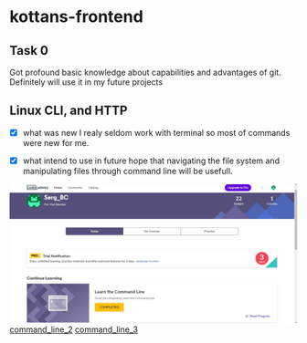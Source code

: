 # kottans-frontend

## Task 0
Got profound basic knowledge about capabilities and advantages of git.
Definitely will use it in my future projects

## Linux CLI, and HTTP
- [x] what was new 
I realy seldom work with terminal so most of commands were new for me.

- [x] what intend to use in future 
hope that navigating the file system and manipulating files through command line will be usefull.

![command_line_1](task_linux_cli/command_line_1.jpg)
[command_line_2](task_linux_cli/command_line_2.jpg)
[command_line_3](task_linux_cli/command_line_3.jpg)